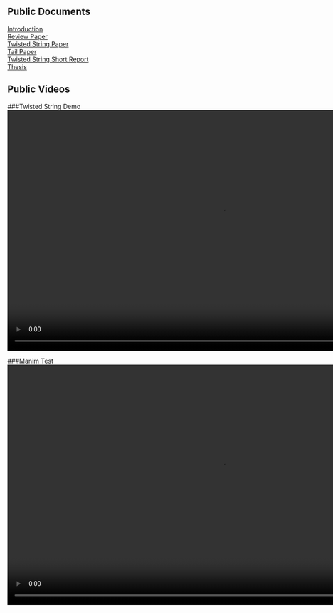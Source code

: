 ## Public Documents

[Introduction](https://ralphieraccoon.github.io/documents/Introduction/Introduction.pdf)<br/>
[Review Paper](https://ralphieraccoon.github.io/documents/Review_Paper/paper_formatted.pdf)<br/>
[Twisted String Paper](https://ralphieraccoon.github.io/documents/Twisted_String/Paper/paper.pdf)<br/>
[Tail Paper](https://ralphieraccoon.github.io/documents/Test_Rig/Paper/paper.pdf)<br/>
[Twisted String Short Report](https://ralphieraccoon.github.io/documents/Twisted_String/Short_Report/Short_Report.pdf)<br/>
[Thesis](https://ralphieraccoon.github.io/documents/Thesis/thesis.pdf)<br/>

## Public Videos

###Twisted String Demo<br/>
<video src="demo.mp4" width="960" height="540" controls preload></video>

###Manim Test<br/>
<video src="test1.mp4" width="960" height="540" controls preload></video>
